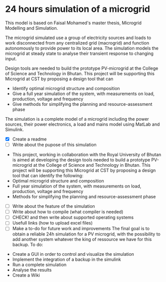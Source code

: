 # 24 hours simulation of a microgrid
This model is based on Faisal Mohamed's master thesis, Microgrid Modelling and Simulation.

The microgrid simulated use a group of electricity sources and loads to work disconnected from any centralized grid (macrogrid) and function autonomously to provide power to its local area. The simulation models the microgrid at steady state to analyse their transient response to changing input. 

Design tools are needed to build the prototype PV-microgrid at the College of Science and Technology in Bhutan. This project will be supporting this Microgrid at CST by proposing a design tool that can
* Identify optimal microgrid structure and composition
* Give a full year simulation of the system, with measurements on load, production, voltage and frequency
* Give methods for simplifying the planning and resource-assessment phase

The simulation is a complete model of a microgrid including the power sources, their power electronics, a load and mains model using MatLab and Simulink.





- [x] Create a readme
- [ ] Write about the pupose of this simulation
-  This project, working in collaboration with the Royal University of Bhutan is aimed at developing the design tools needed to build a prototype PV-microgrid at the College of Science and Technology in Bhutan. This project will be supporting this Microgrid at CST by proposing a design tool that can identify the following:
- Optimal microgrid structure and composition
- Full year simulation of the system, with measurements on load, production, voltage and frequency
- Methods for simplifying the planning and resource-assessment phase
- [ ] Write about the feature of the simulation
- [ ] Write about how to compile (what compiler is needed)
- [ ] CHECK! and then write about supported operating systems
- [ ] Usefull links (how to upload excel files)
- [ ] Make a to-do for future work and improvements
The final goal is to obtain a reliable 24h simulation for a PV microgrid, with the possibility to add another system whatever the king of ressource we have for this backup.
To do:
- Create a GUI in order to control and visualize the simulation
- Implement the integration of a backup in the simulink
- Run a complete simulation
- Analyse the results
- Create a Wiki 
